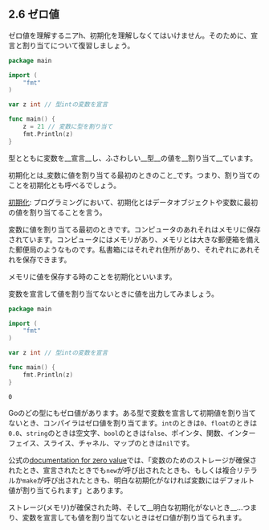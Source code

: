 ## 2.6 ゼロ値

ゼロ値を理解するニアh、初期化を理解しなくてはいけません。そのために、宣言と割り当てについて復習しましょう。
  
```go
package main

import (
	"fmt"
)

var z int // 型intの変数を宣言

func main() {
	z = 21 // 変数に型を割り当て
	fmt.Println(z)
}
```
型とともに変数を__宣言__し、ふさわしい__型__の値を__割り当て__ています。

初期化とは_変数に値を割り当てる最初のときのこと_です。つまり、割り当てのことを初期化とも呼べるでしょう。

[初期化](https://en.wikipedia.org/wiki/Initialization_(programming)): プログラミングにおいて、初期化とはデータオブジェクトや変数に最初の値を割り当てることを言う。

変数に値を割り当てる最初のときです。コンピュータのあれそれはメモリに保存されています。コンピュータにはメモリがあり、メモリとは大きな郵便箱を備えた郵便局のようなものです。私書箱にはそれぞれ住所があり、それぞれにあれそれを保存できます。
  
メモリに値を保存する時のことを初期化といいます。

変数を宣言して値を割り当てないときに値を出力してみましょう。

```go
package main

import (
	"fmt"
)

var z int // 型intの変数を宣言

func main() {
	fmt.Println(z)
}
```
`0`  

Goのどの型にもゼロ値があります。ある型で変数を宣言して初期値を割り当てないとき、コンパイラはゼロ値を割り当てます。`int`のときは`0`、`float`のときは`0.0`、`string`のときは空文字、`bool`のときは`false`、ポインタ、関数、インターフェイス、スライス、チャネル、マップのときは`nil`です。

公式の[documentation for zero value](https://golang.org/ref/spec#The_zero_value)では、「変数のためのストレージが確保されたとき、宣言されたときでも`new`が呼び出されたときも、もしくは複合リテラルか`make`が呼び出されたときも、明白な初期化がなければ変数にはデフォルト値が割り当てられます」とあります。

ストレージ(メモリ)が確保された時、そして__明白な初期化がないとき__…つまり、変数を宣言しても値を割り当てないときはゼロ値が割り当てられます。

